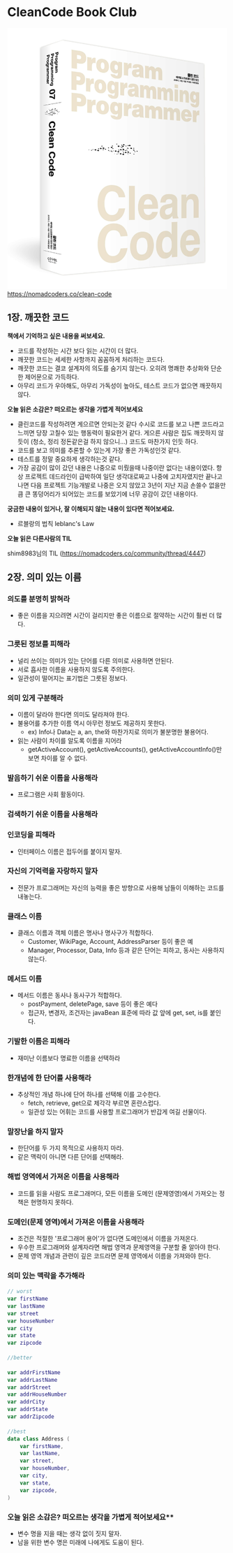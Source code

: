 # CleanCode Book Club

![clean_code](./images/clean-code.jpeg)
https://nomadcoders.co/clean-code

## 1장. 깨끗한 코드

**책에서 기억하고 싶은 내용을 써보세요.**

- 코드를 작성하는 시간 보다 읽는 시간이 더 많다.
- 깨끗한 코드는 세세한 사항까지 꼼꼼하게 처리하는 코드다.
- 깨끗한 코드는 결코 설계자의 의도를 숨기지 않는다. 오히려 명쾌한 추상화와 단순한 제어문으로 가득하다.
- 아무리 코드가 우아해도, 아무리 가독성이 높아도, 테스트 코드가 없으면 깨끗하지 않다.

**오늘 읽은 소감은? 떠오르는 생각을 가볍게 적어보세요**

- 클린코드를 작성하려면 게으르면 안되는것 같다 수시로 코드를 보고 나쁜 코드라고 느끼면 당장 고칠수 있는 행동력이 필요한거 같다. 게으른 사람은 집도 깨끗하지 않듯이 (청소, 정리 정돈같은걸 하지 않으니...) 코드도 마찬가지 인듯 하다.
- 코드를 보고 의미를 추론할 수 있는게 가장 좋은 가독성인것 같다.
- 테스트를 정말 중요하게 생각하는것 같다.
- 가장 공감이 많이 갔던 내용은 나중으로 미뤘을때 나중이란 없다는 내용이였다. 항상 프로젝트 데드라인이 급박하여 일단 생각대로짜고 나중에 고치자였지만 끝나고나면 다음 프로젝트 기능개발로 나중은 오지 않았고 3년이 지난 지금 손쓸수 없을만큼 큰 똥덩어리가 되어있는 코드를 보았기에 너무 공감이 갔던 내용이다.

**궁금한 내용이 있거나, 잘 이해되지 않는 내용이 있다면 적어보세요.**

- 르블랑의 법칙 leblanc's Law

**오늘 읽은 다른사람의 TIL**

shim8983님의 TIL (https://nomadcoders.co/community/thread/4447)

## 2장. 의미 있는 이름

### 의도를 분명히 밝혀라

- 좋은 이름을 지으려면 시간이 걸리지만 좋은 이름으로 절약하는 시간이 훨씬 더 많다.

### 그릇된 정보를 피해라

- 널리 쓰이는 의미가 있는 단어를 다른 의미로 사용하면 안된다.
- 서로 흡사한 이름을 사용하지 않도록 주의한다.
- 일관성이 떨어지는 표기법은 그릇된 정보다.

### 의미 있게 구분해라

- 이름이 달라야 한다면 의미도 달라져야 한다.
- 불용어를 추가한 이름 역시 아무런 정보도 제공하지 못한다.
  - ex) Info나 Data는 a, an, the와 마찬가지로 의미가 불분명한 불용어다.
- 읽는 사람이 차이를 알도록 이름을 지어라
  - getActiveAccount(), getActiveAccounts(), getActiveAccountInfo()만보면 차이를 알 수 없다.

### 발음하기 쉬운 이름을 사용해라

- 프로그램은 사회 활동이다.

### 검색하기 쉬운 이름을 사용해라

### 인코딩을 피해라

- 인터페이스 이름은 접두어를 붙이지 말자.

### 자신의 기억력을 자랑하지 말자

- 전문가 프로그래머는 자신의 능력을 좋은 방향으로 사용해 남들이 이해하는 코드를 내놓는다.

### 클래스 이름

- 클래스 이름과 객체 이름은 명사나 명사구가 적합하다.
  - Customer, WikiPage, Account, AddressParser 등이 좋은 예
  - Manager, Processor, Data, Info 등과 같은 단어는 피하고, 동사는 사용하지 않는다.

### 메서드 이름

- 메서드 이름은 동사나 동사구가 적합하다.
  - postPayment, deletePage, save 등이 좋은 예다
  - 접근자, 변경자, 조건자는 javaBean 표준에 따라 값 앞에 get, set, is를 붙인다.

### 기발한 이름은 피해라

- 재미난 이름보다 명료한 이름을 선택하라

### 한개념에 한 단어를 사용해라

- 추상적인 개념 하나에 단어 하나를 선택해 이를 고수한다.
  - fetch, retrieve, get으로 제각각 부르면 혼란스럽다.
  - 일관성 있는 어휘는 코드를 사용할 프로그래머가 반갑게 여길 선물이다.

### 말장난을 하지 말자

- 한단어를 두 가지 목적으로 사용하지 마라.
- 같은 맥락이 아니면 다른 단어를 선택해라.

### 해법 영역에서 가져온 이름을 사용해라

- 코드를 읽을 사람도 프로그래머다, 모든 이름을 도메인 (문제영영)에서 가져오는 정책은 현명하지 못하다.

### 도메인(문제 영역)에서 가져온 이름을 사용해라

- 조건은 적절한 '프로그래머 용어'가 없다면 도메인에서 이름을 가져온다.
- 우수한 프로그래머와 설계자라면 해법 영역과 문제영역을 구분할 줄 알아야 한다.
- 문제 영역 개념과 관련이 깊은 코드라면 문제 영역에서 이름을 가져와야 한다.

### 의미 있는 맥락을 추가해라

```kotlin
// worst
var firstName
var lastName
var street
var houseNumber
var city
var state
var zipcode

//better

var addrFirstName
var addrLastName
var addrStreet
var addrHouseNumber
var addrCity
var addrState
var addrZipcode

//best
data class Address (
    var firstName,
    var lastName,
    var street,
    var houseNumber,
    var city,
    var state,
    var zipcode,
)
```

### 오늘 읽은 소감은? 떠오르는 생각을 가볍게 적어보세요\*\*

- 변수 명을 지을 때는 생각 없이 짓지 말자.
- 남을 위한 변수 명은 미래에 나에게도 도움이 된다.
